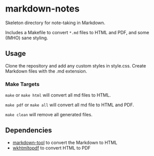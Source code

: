 markdown-notes
==============

Skeleton directory for note-taking in Markdown.

Includes a Makefile to convert `*.md` files to HTML and PDF, and some (IMHO) sane styling.

Usage
-----

Clone the repository and add any custom styles in style.css. Create Markdown files with the .md extension.

### Make Targets

`make` or `make html` will convert all md files to HTML.

`make pdf` or `make all` will convert all md file to HTML and PDF.

`make clean` will remove all generated files.

Dependencies
------------

-	[markdown-tool](https://github.com/geoffholden/markdown-tool/) to convert the Markdown to HTML
-	[wkhtmltopdf](http://wkhtmltopdf.org/) to convert HTML to PDF
